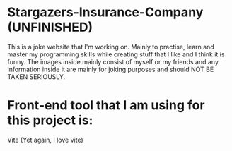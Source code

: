 # Stargazers-Insurance-Company (UNFINISHED)

This is a joke website that I'm working on. Mainly to practise, learn and master my programming skills while creating stuff that I like and I think it is funny. The images inside mainly consist of myself or my friends and any information inside it are mainly for joking purposes and should NOT BE TAKEN SERIOUSLY.

# Front-end tool that I am using for this project is:
Vite (Yet again, I love vite)
